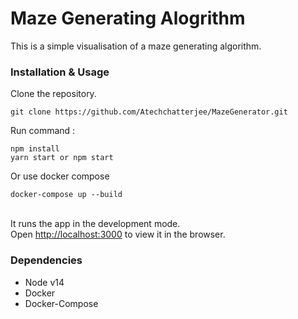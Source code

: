 # Maze Generating Alogrithm

This is a simple visualisation of a maze generating algorithm.

### Installation & Usage

Clone the repository.

```
git clone https://github.com/Atechchatterjee/MazeGenerator.git
```
Run command :
```
npm install 
yarn start or npm start
```
Or use docker compose

```
docker-compose up --build 
```
\
It runs the app in the development mode.\
Open [http://localhost:3000](http://localhost:3000) to view it in the browser.

### Dependencies

- Node v14
- Docker 
- Docker-Compose
